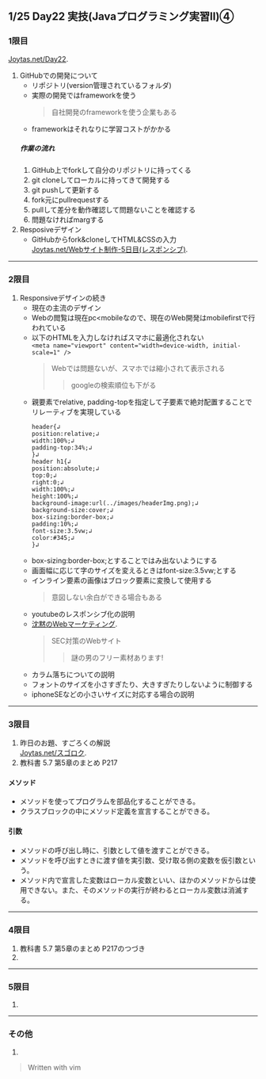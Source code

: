 ## 1/25 Day22 実技(Javaプログラミング実習Ⅱ)④
### 1限目
[Joytas.net/Day22](https://joytas.net/%e8%a8%93%e7%b7%b4/day22).
1. GitHubでの開発について
	- リポジトリ(version管理されているフォルダ)
	- 実際の開発ではframeworkを使う
		> 自社開発のframeworkを使う企業もある
	- frameworkはそれなりに学習コストがかかる
	##### 作業の流れ
	1. GitHub上でforkして自分のリポジトリに持ってくる
	1. git cloneしてローカルに持ってきて開発する
	1. git pushして更新する
	1. fork元にpullrequestする
	1. pullして差分を動作確認して問題ないことを確認する
	1. 問題なければmargする
1. Resposiveデザイン
	- GitHubからfork&cloneしてHTML&CSSの入力  
	[Joytas.net/Webサイト制作-5日目(レスポンシブ)](GitHubからfork&cloneしてHTML&CSSの入力).
---
### 2限目
1. Responsiveデザインの続き
	- 現在の主流のデザイン
	- Webの閲覧は現在pc\<mobileなので、現在のWeb開発はmobilefirstで行われている
	- 以下のHTMLを入力しなければスマホに最適化されない  
	`<meta name="viewport" content="width=device-width, initial-scale=1" />`
		> Webでは問題ないが、スマホでは縮小されて表示される
		>> googleの検索順位も下がる
	- 親要素でrelative, padding-topを指定して子要素で絶対配置することでリレーティブを実現している
		~~~
		header{↲
		position:relative;↲
		width:100%;↲
		padding-top:34%;↲
		}↲
		header h1{↲
		position:absolute;↲
		top:0;↲
		right:0;↲
		width:100%;↲
		height:100%;↲
		background-image:url(../images/headerImg.png);↲
		background-size:cover;↲
		box-sizing:border-box;↲
		padding:10%;↲
		font-size:3.5vw;↲
		color:#345;↲
		}↲
		~~~
	- box-sizing:border-box;とすることではみ出ないようにする
	- 画面幅に応じて字のサイズを変えるときはfont-size:3.5vw;とする
	- インライン要素の画像はブロック要素に変換して使用する
		> 意図しない余白ができる場合もある
	- youtubeのレスポンシブ化の説明
	- [沈黙のWebマーケティング](https://www.cpi.ad.jp/bourne/story/web-design/).
		> SEC対策のWebサイト
		>> 謎の男のフリー素材あります!
	- カラム落ちについての説明
	- フォントのサイズを小さすぎたり、大きすぎたりしないように制御する
	- iphoneSEなどの小さいサイズに対応する場合の説明
---
### 3限目
1. 昨日のお題、すごろくの解説  
[Joytas.net/スゴロク](https://joytas.net/programming/java/%e3%82%b9%e3%82%b4%e3%83%ad%e3%82%af).
1. 教科書 5.7 第5章のまとめ P217
#### メソッド
- メソッドを使ってプログラムを部品化することができる。
- クラスブロックの中にメソッド定義を宣言することができる。
#### 引数
- メソッドの呼び出し時に、引数として値を渡すことができる。
- メソッドを呼び出すときに渡す値を実引数、受け取る側の変数を仮引数という。
- メソッド内で宣言した変数はローカル変数といい、ほかのメソッドからは使用できない。また、そのメソッドの実行が終わるとローカル変数は消滅する。
---
### 4限目
1. 教科書 5.7 第5章のまとめ P217のつづき
1.
---
### 5限目
1.
---
### その他
1.


> Written with vim
